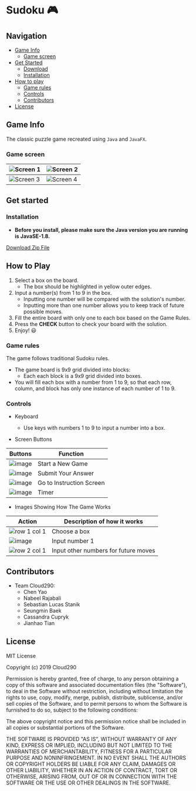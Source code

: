 # Sudoku 🎮


## Navigation

- [Game Info](https://github.com/Hublove/Sudoku-290#game-info)
  - [Game screen](https://github.com/Hublove/Sudoku-290#game-screen) 
- [Get Started](https://github.com/Hublove/Sudoku-290#get-started)
  - [Download](https://github.com/Hublove/Sudoku-290#download)
  - [Installation](https://github.com/Hublove/Sudoku-290#installation)
- [How to play](https://github.com/Hublove/Sudoku-290#how-to-play)
  - [Game rules](https://github.com/Hublove/Sudoku-290#game-rules)
  - [Controls](https://github.com/Hublove/Sudoku-290#controls)
   - [Contributors](https://github.com/Hublove/Sudoku-290#contributors)
- [License](https://github.com/Hublove/Sudoku-290#license)


## Game Info

The classic puzzle game recreated using `Java` and `JavaFX`.

### Game screen

|![Screen 1](https://note.youdao.com/yws/public/resource/b246b535f6d938f4575d3115e0ce3bcb/xmlnote/CDD7D7346941404B9B621FBCC246BA4A/353) |![Screen 2](https://note.youdao.com/yws/public/resource/b246b535f6d938f4575d3115e0ce3bcb/xmlnote/059C0B8104CD405CB9A49EB7928E1262/350) |
|---------------------------------------------|---------------------------------------------|
|![Screen 3](https://note.youdao.com/yws/public/resource/b246b535f6d938f4575d3115e0ce3bcb/xmlnote/405C9B92C0D54E899F2EABDF00A4C922/348)| ![Screen 4](https://note.youdao.com/yws/public/resource/b246b535f6d938f4575d3115e0ce3bcb/xmlnote/08128B0DC42B490494D20F1AC4E67694/357) |



## Get started


### Installation

- **Before you install, please make sure the Java version 
you are running is JavaSE-1.8.**
	

<!-- Place this tag where you want the button to render. -->
<a class="github-button" href="https://github.com/Hublove/Sudoku-290/archive/master.zip" data-icon="octicon-cloud-download" data-size="large" aria-label="Download Hublove/Sudoku-290 on GitHub">Download Zip File</a>


## How to Play
1. Select a box on the board.
	- The box should be highlighted in yellow outer edges. 
2. Input a number(s) from 1 to 9 in the box.
	- Inputting one number will be compared with the solution's number.
	- Inputting more than one number allows you to keep track of future possible moves.
3. Fill the entire board with only one to each box based on the Game Rules.
4. Press the **CHECK** button to check your board with the solution. 
5. Enjoy! 😃


### Game rules
The game follows traditional Sudoku rules.

- The game board is 9x9 grid divided into blocks:
	- Each each block is a 9x9 grid divided into boxes.
- You will fill each box with a number from 1 to 9, so that each row, column, and block has only one instance of each number of 1 to 9. 
	
### Controls

- Keyboard
	- Use keys with numbers 1 to 9 to input a number into a box.


- Screen Buttons


|   Buttons           |   Function     |
|--------------|---------------------|
| ![image](https://note.youdao.com/yws/public/resource/b246b535f6d938f4575d3115e0ce3bcb/xmlnote/578CED3C36CF402892494A981F3418BF/244)   |   Start a New Game  |
| ![image](https://note.youdao.com/yws/public/resource/b246b535f6d938f4575d3115e0ce3bcb/xmlnote/E515E5D41256468181739109F750050C/245)  | Submit Your Answer    |
| ![image](https://note.youdao.com/yws/public/resource/b246b535f6d938f4575d3115e0ce3bcb/xmlnote/E5AB2F89E381428D8604F79B48B3636E/246) | Go to Instruction Screen |
| ![image](https://note.youdao.com/yws/public/resource/b246b535f6d938f4575d3115e0ce3bcb/xmlnote/32AC1229C47A44E3862D1B45A774C4B4/256)    | Timer     |


- Images Showing How The Game Works

 Action| Description of how it works
---|---
|![row 1 col 1](https://note.youdao.com/yws/public/resource/b246b535f6d938f4575d3115e0ce3bcb/xmlnote/BE617DFA67A94E44A0CF4593FD1D9298/326) | Choose a box |
![image](https://note.youdao.com/yws/public/resource/b246b535f6d938f4575d3115e0ce3bcb/xmlnote/0CBB6F63ED31493CA21DDD46E6F71286/327)| Input number 1
|![row 2 col 1](https://note.youdao.com/yws/public/resource/b246b535f6d938f4575d3115e0ce3bcb/xmlnote/18BA192111A04D5D9D6F15A6279F3712/271) | Input other numbers for future moves |


## Contributors


- Team Cloud290:
  - Chen Yao
  - Nabeel Rajabali
  - Sebastian Lucas Stanik
  - Seungmin Baek
  - Cassandra Cupryk
  - Jianhao Tian
  
  
## License


MIT License

Copyright (c) 2019 Cloud290

Permission is hereby granted, free of charge, to any person obtaining a copy
of this software and associated documentation files (the "Software"), to deal
in the Software without restriction, including without limitation the rights
to use, copy, modify, merge, publish, distribute, sublicense, and/or sell
copies of the Software, and to permit persons to whom the Software is
furnished to do so, subject to the following conditions:

The above copyright notice and this permission notice shall be included in all
copies or substantial portions of the Software.

THE SOFTWARE IS PROVIDED "AS IS", WITHOUT WARRANTY OF ANY KIND, EXPRESS OR
IMPLIED, INCLUDING BUT NOT LIMITED TO THE WARRANTIES OF MERCHANTABILITY,
FITNESS FOR A PARTICULAR PURPOSE AND NONINFRINGEMENT. IN NO EVENT SHALL THE
AUTHORS OR COPYRIGHT HOLDERS BE LIABLE FOR ANY CLAIM, DAMAGES OR OTHER
LIABILITY, WHETHER IN AN ACTION OF CONTRACT, TORT OR OTHERWISE, ARISING FROM,
OUT OF OR IN CONNECTION WITH THE SOFTWARE OR THE USE OR OTHER DEALINGS IN THE
SOFTWARE.

